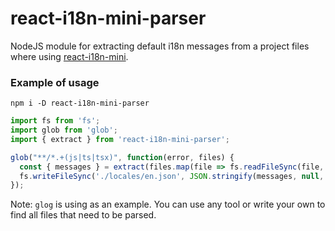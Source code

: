 # react-i18n-mini-parser

NodeJS module for extracting default i18n messages from a project files where
using [react-i18n-mini](https://www.npmjs.com/package/react-i18n-mini).

### Example of usage

```shell
npm i -D react-i18n-mini-parser
```

```javascript
import fs from 'fs';
import glob from 'glob';
import { extract } from 'react-i18n-mini-parser';

glob("**/*.+(js|ts|tsx)", function(error, files) {
  const { messages } = extract(files.map(file => fs.readFileSync(file, 'utf8')));
  fs.writeFileSync('./locales/en.json', JSON.stringify(messages, null, '  '), 'utf8');
});
```

Note: `glog` is using as an example. You can use any tool or write your own to find all files that need to be parsed.
